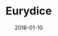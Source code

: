 ---
subheader: 'written by Sarah Ruhl

  directed by Megan Philippi

  Winter 2018'
description: "<p><span id=\"docs-internal-guid-97b94d76-a5ac-9593-ba43-a34335f38174\"\
  ><span>Encounter this reimagined classic Greek myth of Orpheus and Eurydice that\
  \ focuses on the challenges of the Underworld. The dreamlike story blurs the boundaries\
  \ between the world of the living and dead as letters, songs, and memories weave\
  \ together in a striking meditation about how we grieve.</span></span></p><p><span><span><strong><em>CAST</em></strong></span></span></p><p><span\
  \ data-sheets-userformat=\"0}\" data-sheets-value=\"&quot;Faith Shepherd (Eurydice)\
  \ is a second year Psych/CHDV major. Some previous credits include Much Ado About\
  \ Nothing (Music Director), and King Lear (Gloucester). Here's a small list of current\
  \ hopes and dreams 1. Become an RA 2. Become the BEST RA 3. Get better at cooking\
  \ healthy foods 4. Read books for fun 5. Knit. A huge thank you to the entire production\
  \ team and cast of Eurydice for helping create this magical show, and my parents\
  \ who never cease to inspire me.&quot;}\"><strong>Faith Shepherd</strong> (Eurydice)\
  \ is a second year Psych/CHDV major. Some previous credits include <em>Much Ado\
  \ About Nothing</em> (Music Director)\_and <em>Lear</em> (Gloucester). Here's a\
  \ small list of current hopes and dreams 1. Become an RA 2. Become the BEST RA 3.\
  \ Get better at cooking healthy foods 4. Read books for fun 5. Knit. A huge thank\
  \ you to the entire production team and cast of <em>Eurydice</em> for helping create\
  \ this magical show, and my parents who never cease to inspire me.</span></p> <p><span\
  \ data-sheets-userformat=\"0}\" data-sheets-value='\"Katie Bevil (Orpheus) is a\
  \ second-year TAPS and French double-major. UT credits include Iphigenia (Chrysothemis),\
  \ She Kills Monsters (assistant set designer), and As You Like It (Orlando). Katie\
  \ will also serve on UT Committee starting Spring 2018.\"}'><strong>Katie Bevil</strong>\
  \ (Orpheus) is a second year TAPS and French double-major. UT credits include <em>Iphigenia\
  \ and Other Daughters</em> (Chrysothemis), <em>She Kills Monsters</em> (assistant\
  \ set designer), and <em>As You Like It</em> (Orlando). Katie will also serve on\
  \ UT Committee starting Spring 2018.</span></p><p><span data-sheets-userformat=\"\
  0}\" data-sheets-value=\"&quot;Leonardo Ferreira Guilhoto (Father) is a second year\
  \ Physics and Computational and Applied Math (CAM) major. Leo is a proud member\
  \ of the UChicago Commedia Dell'Arte ensamble and has previously worked on Peter\
  \ and the Starcatcher (Black Stache) and The Misanthrope (Clitandre/Du Bois). He\
  \ has also been involved with the Classical Entertainment Society.&quot;}\"><strong>Leonardo\
  \ Ferreira Guilhoto</strong> (Father) is a second year Physics and Computational\
  \ and Applied Math (CAM) major. Leo is a proud member of the UChicago Commedia Dell'Arte\
  \ ensamble and has previously worked on <em>Peter And The Starcatcher</em> (Black\
  \ Stache) and <em>The Misanthrope</em> (Clitandre/Du Bois). He has also been involved\
  \ with the Classical Entertainment Society.</span></p><p><span data-sheets-userformat=\"\
  0}\" data-sheets-value=\"&quot;Riley Spieler (The Nasty Interesting Man/Lord of\
  \ the Underworld) is a first-year undecided major. He previously appeared in the\
  \ Dean's Men production As You Like It (Touchstone) and currently performs with\
  \ UChicago's own Commedia dell'Arte. &quot;}\"><strong>Riley Spieler</strong> (The\
  \ Nasty Interesting Man/Lord of the Underworld) is a first year undecided major.\
  \ He previously appeared in the Dean's Men production of <em>As You Like It</em>\
  \ (Touchstone) and currently performs with UChicago's own Commedia dell'Arte.\_\
  </span></p><p><span data-sheets-userformat=\"0}\" data-sheets-value='\"Will Shore\
  \ (Big Stone) is a third-year Physics major.  He previously acted in Rumors (Officer\
  \ Welch) and Urinetown (Tiny Tom) and numerous Theater[24] productions.  \"}'><strong>Will\
  \ Shore</strong> (Big Stone) is a third year Physics major. He previously acted\
  \ in <em>Rumors</em> (Officer Welch),\_<em>Urinetown</em> (Tiny Tom), and numerous\
  \ Theater[24] productions.\_\_</span></p><p><span data-sheets-userformat=\"0}\"\
  \ data-sheets-value='\"Ruthie Dworin (Little Stone) is a first year who is planning\
  \ on majoring in Linguistics and TAPS. She has previously worked on Julius Caesar\
  \ with the Classical Entertainment Society here (Assistant Director). \"}'><strong>Ruthie\
  \ Dworin</strong> (Little Stone) is a first year who is planning on majoring in\
  \ Linguistics and TAPS. She has previously worked on <em>Julius Caesar</em> with\
  \ the Classical Entertainment Society (Assistant Director).\_</span></p><p><span\
  \ data-sheets-userformat=\"0}\" data-sheets-value='\"Miranda Grisa is a first year\
  \ Computer Science major from Milwaukee, Wisconsin, and she is very excited for\
  \ the opportunity to write in third person. In high school, she worked on the Tempest,\
  \ the Fiddler on the Roof, Beauty and the Beast, Alice in Wonderland, and Arabian\
  \ Nights, although her performance as the Loud Stone in Eurydice marks her UChicago\
  \ debut.\"}'><strong>Miranda Grisa</strong> (Loud Stone) is a first year Computer\
  \ Science major from Milwaukee, Wisconsin, and she is very excited for the opportunity\
  \ to write in third person. In high school, she worked on <em>T</em><em>he Tempest</em>,\
  \ <em>Fiddler on the Roof</em>, <em>Beauty and the Beast</em>, <em>Alice in Wonderland</em>,\
  \ and <em>Arabian Nights</em>, although her performance as the Loud Stone in Eurydice\
  \ marks her UChicago debut.</span></p><p><span><span><strong><em>CREW</em></strong></span></span></p>\
  \ <p><span data-sheets-userformat=\"0}\" data-sheets-value=' Trigger Finger. She\
  \ spent the summer working as a literary intern at the Goodman Theatre and is currently\
  \ the dramaturgy intern at Court Theatre. Many thanks to the Eurydice team for bringing\
  \ so much energy, kindness, and brilliance to this process and story.\"}'><strong>Megan\
  \ Philippi</strong> (Director) is a fourth year TAPS major. At UChicago, she has\
  \ worked on <em>The Trump Card</em> (Director), <em>After The Revolution</em> (Director),\
  \ <em>A Winter's Tale</em> (Assistant Director), <em>Ex Libris</em> (Director),\
  \ <em>By the Bog of Cats</em> (Monica), <em>Urinetown</em> (Assistant Director),<em>\
  \ Endgame </em>(Assistant Set Designer), New Work Week (Director), and Theater[24]\
  \ (Writer). Her short play <em>An Invitation</em> was performed at Victory Gardens's\
  \ College Night: Trigger Finger. She spent the summer working as a literary intern\
  \ at the Goodman Theatre and is currently the dramaturgy intern at Court Theatre.\
  \ Many thanks to the Eurydice team for bringing so much energy, kindness, and brilliance\
  \ to this process and story.</span></p> <p><span data-sheets-userformat=\"0}\" data-sheets-value=\"\
  &quot;Sarah Stark (Production Manager) is a fourth year TAPS and English major.\
  \ She has mostly stage managed in UT, TAPS, and the Dean's Men and has done professional\
  \ work around Chicago in her time at UChicago. Most recently, she spent the summer\
  \ at the Glimmerglass Festival in Cooperstown, NY where she will be returning this\
  \ summer as an Assistant Stage Manager. This is her second-to-last show with UT.\
  \ Her last will be as Stage Manager for Love's Labour's Lost 10th weekend of this\
  \ quarter. Much love and thanks to Carissa Knickerbocker and the excellent design\
  \ staff on this show for being such an excellent first group to PM. Also to Laura\
  \ Ashlock, Avi Sheehan, Jenni Guarino, and Maggie Strahan for keeping her sane for\
  \ this process.&quot;}\"><strong>Sarah Stark</strong> (Production Manager) is a\
  \ fourth year TAPS and English major. She has mostly stage managed in UT, TAPS,\
  \ and the Dean's Men and has done professional work around Chicago in her time at\
  \ UChicago. Most recently, she spent the summer at the Glimmerglass Festival in\
  \ Cooperstown, NY where she will be returning this summer as an Assistant Stage\
  \ Manager. This is her second-to-last show with UT. Her last will be as Stage Manager\
  \ for <em>Love's Labour's Lost</em>\_tenth weekend of this quarter. Much love and\
  \ thanks to Carissa Knickerbocker and the excellent design staff on this show for\
  \ being such an excellent first group to PM. Also to Laura Ashlock, Avi Sheehan,\
  \ Jenni Guarino, and Maggie Strahan for keeping her sane for this process.</span></p><p><span\
  \ data-sheets-userformat=\"0}\" data-sheets-value='\"Carissa Knickerbocker (Stage\
  \ Manager) is a second year English major. She has previously worked on After the\
  \ Revolution (Assistant Stage Manager), Winter Workshops 2017 (Stage Manager), and\
  \ She Kills Monsters (Assistant Director). She one day dreams of flooding the entirety\
  \ of Theater West.\"}'><strong>Carissa Knickerbocker</strong> (Stage Manager) is\
  \ a second year English major. She has previously worked on <em>After the Revolution</em>\
  \ (Assistant Stage Manager), Winter Workshops 2017 (Stage Manager), and <em>She\
  \ Kills Monsters</em> (Assistant Director). She one day dreams of flooding the entirety\
  \ of Theater West.</span></p> <p><span data-sheets-userformat=\"0}\" data-sheets-value=\"\
  &quot;M.C. Steffen (Dramaturg) is a fourth year Theater and Performance Studies\
  \ major. His previous UChicago credits include \\&quot;After the Revolution\\&quot;\
  \ (Dramaturg), \\&quot;Belleville\\&quot; (Director), \\&quot;Urinetown\\&quot;\
  \ (Dramaturg), \\&quot;An Apology for the Course and Outcome of Certain Events Delivered\
  \ by Doctor John Faustus on This His Final Evening\\&quot; (Director), and \\&quot;Sleuth\\\
  &quot; (Director). He has directed for the Rhinoceros Theater Festival and Victory\
  \ Gardens Theater's \\&quot;College Night\\&quot; series, and is also an autobiographical\
  \ solo performer who performed his first full-length show \\&quot;100 Questions\\\
  &quot; as part of UT's New Work Week 2017.&quot;}\"><strong>M.C. Steffen</strong>\
  \ (Dramaturg) is a fourth year Theater and Performance Studies major. His previous\
  \ UChicago credits include <em>After The Revolution</em>\_(Dramaturg), <em>Belleville</em>\_\
  (Director), <em>Urinetown</em>\_(Dramaturg), <em>An Apology for the Course and Outcome\
  \ of Certain Events Delivered by Doctor John Faustus on This His Final Evening</em>\_\
  (Director), and <em>Sleuth</em>\_(Director). He has directed for the Rhinoceros\
  \ Theater Festival and Victory Gardens Theater's \"College Night\" series, and is\
  \ also an autobiographical solo performer who performed his first full-length show\
  \ <em>100 Questions</em>\_as part of UT's New Work Week 2017.</span></p> <p><span\
  \ data-sheets-userformat=\"0}\" data-sheets-value=\"&quot;Charlotte Rieder (Props\
  \ Master) is a fourth year math major. They have previously worked on Geography\
  \ of a Horse Dreamer, After the Revolution, Noises Off, The Seagull, Love's Labour's\
  \ Lost, and Henry V.  &quot;}\"><strong>Charlotte Rieder</strong> (Props Master)\
  \ is a fourth year Math major. They have previously worked on <em>Geography of a\
  \ Horse Dreamer</em>, <em>After The Revolution</em>, <em>Noises Off</em>, <em>The\
  \ Seagull</em>, <em>Love's Labour's Lost</em>, and <em>Henry V</em>.\_\_</span></p><p><span\
  \ data-sheets-userformat=\"0}\" data-sheets-value='\"Ashby deButts (costume designer)\
  \ is a first year undergraduate student. She has previously worked on Peter and\
  \ the Starcatcher (Assistant Costume Designer). \"}'><strong>Ashby deButts</strong>\
  \ (Costume Designer) is a first year undergraduate student. She has previously worked\
  \ on <em>Peter And The Starcatcher</em> (Assistant Costume Designer).\_</span></p><p><span\
  \ data-sheets-userformat=\"0}\" data-sheets-value='\"Sydney Purdue (Scenic Designer)\
  \ is a fourth year Statistics major and Visual Arts minor. This is her sixth UT\
  \ show as a scenic designer, having most recently worked on She Kills Monsters and\
  \ Mr. Burns, a post-electric play. She is also a member of Tech Staff where she\
  \ works in the scene shop. \"}'><strong>Sydney Purdue</strong> (Scenic Designer)\
  \ is a fourth year Statistics major and Visual Arts minor. This is her sixth UT\
  \ show as a scenic designer, having most recently worked on <em>She Kills Monsters</em>\
  \ and <em>Mr\_Burns, a post-electric play</em>. She is also a member of Tech Staff\
  \ where she works in the scene shop.\_</span></p> <p><span data-sheets-userformat=\"\
  0}\" data-sheets-value=' (Lighting Design) LEAR, Mr. Burns, a post-electric play,\
  \ Beauty and The Beast, The 39 Steps, Legally Blonde, Richard III, (Master Electrician)\
  \ Next to Normal, (Assistant Lighting Design) After the Revolution.\"}'><strong>Eric\
  \ Karsten</strong> (Lighting Designer) is a second-year majoring in Math and Economics.\
  \ He is involved with University Theater, Oeconomica, and the technical staff of\
  \ the Logan Performance Hall. His past credits include: <em>LEAR</em>, <em>Mr\_\
  Burns, a post-electric play</em>, <em>Beauty and the Beast</em>, <em>The 39 Steps</em>,\
  \ <em>Legally Blonde</em>, and <em>Richard III </em>as Lighting Designer, <em>Next\
  \ to Normal\_</em>as Master Electrician, and <em>After the Revolution</em> as Assistant\
  \ Lighting Designer.</span></p> <p><span data-sheets-userformat=\"0}\" data-sheets-value='\"\
  Cameron Bernstein(Master Electrician) is a second year Computational and Applied\
  \ Mathematics major in the College. She has previously worked on Iphigenia and Other\
  \ Daughters(Assistant Light Designer), Geography of a Horse Dreamer (Light Designer),\
  \ King Lear (Co-Light Designer).\"}'><strong>Cameron Bernstein\_</strong>(Master\
  \ Electrician) is a second year Computational and Applied Mathematics major in the\
  \ College. She has previously worked on <em>Iphigenia and Other Daughters\_</em>(Assistant\
  \ Lighting Designer), <em>Geography of a Horse Dreamer</em> (Lighting Designer),\
  \ and\_<em>Lear</em> (Co-Lighting Designer).</span></p><p><span data-sheets-userformat=\"\
  0}\" data-sheets-value='\"Stephanie Slaven-Ruffing is a 4th year in the College\
  \ double majoring in Anthropology and Comparative Human Development. Her previous\
  \ sound design work includes UT productions of Romeo and Juliet, Comedy of Errors,\
  \ Circe, and Peter and the Starcatcher. She also works as the Assistant to the Audio\
  \ Engineer on the TAPS Technical Student Staff. \"}'><strong>Stephanie Slaven-Ruffing\_\
  </strong>(Sound Designer) is a fourth year in the College double majoring in Anthropology\
  \ and Comparative Human Development. Her previous sound design work includes UT\
  \ productions of <em>Romeo and Juliet</em>, <em>Comedy of Errors</em>, <em>Circe</em>,\
  \ and<em> Peter And The Starcatcher</em>. She also works as the Assistant to the\
  \ Audio Engineer on the TAPS Technical Student Staff.\_</span></p><p><span data-sheets-userformat=\"\
  0}\" data-sheets-value='\"Lynneah McCarrell (Assistant Director) is a second year\
  \ Political Science major. This is her first UT production and she is very excited.\
  \ \"}'><strong>Lynneah McCarrell </strong>(Assistant Director) is a second year\
  \ Political Science major. This is her first UT production and she is very excited.\_\
  </span></p><p><span data-sheets-userformat=\"0}\" data-sheets-value=\"&quot;Claire\
  \ Schultz (Assistant Production Manager) is a second year English major. She has\
  \ also worked on Love's Labour's Lost the Musical (Assistant Stage Manager).&quot;}\"\
  ><strong>Claire Schultz</strong> (Assistant Production Manager) is a second year\
  \ English major. She has also worked on <em>Love's Labour's Lost: The Musical</em>\
  \ (Assistant Stage Manager).</span></p> <p><strong>Molly Bridges</strong> (Assistant\
  \ Stage Manager)\_is a student in the college.</p><p><strong>Helen Malley</strong>\_\
  (Assistant Lighting Designer)\_is a student in the college.</p><p><span data-sheets-userformat=\"\
  0}\" data-sheets-value='\"Kenna Camper (Costume Assistant) is a first-year Visual\
  \ Arts major. She has previously worked on Next to Normal (Scenic Design Assistant)\"\
  }'><strong>Kenna Camper</strong> (Assistant Costume Designer) is a first year Visual\
  \ Arts major. She has previously worked on <em>Next to Normal</em> (Assistant </span><span>Scenic\
  \ Designer</span><span data-sheets-userformat=\"0}\" data-sheets-value='\"Kenna\
  \ Camper (Costume Assistant) is a first-year Visual Arts major. She has previously\
  \ worked on Next to Normal (Scenic Design Assistant)\"}'>).</span></p><p><strong>Lillian\
  \ Hermes</strong> (Assistant Costume Designer) is a first year biology major and\
  \ music minor. This is her first show with University Theater, but she looks forward\
  \ to lurking in the costume shop for many more.</p><p><strong>Nina Lubeck</strong>\
  \ (Assistant Costume Designer)\_is a student in the college.</p> <p><span data-sheets-userformat=\"\
  0}\" data-sheets-value=\"&quot;Nicola Lustig (assistant sound designed) is excited\
  \ to be working on her second UT show.  In the fall she worked on Peter and the\
  \ Starcatcher (assistant production manager) and she can't wait for more UT shows\
  \ in the future!&quot;}\"><strong>Nicola Lustig</strong> (Assistant Sound Designer)\
  \ is excited to be working on her second UT show. In the fall she worked on <em>Peter\
  \ And The Starcatcher</em> (Assistant Production Manager) and she can't wait for\
  \ more UT shows in the future!</span></p> <p><strong>Seph Mozes</strong> (Tech Staff\
  \ Liaison)\_is a student in the college.</p> <p><strong>Ted Bourget</strong> (Tech\
  \ Staff Liaison)\_is a student in the college.</p><p><span data-sheets-userformat=\"\
  0}\" data-sheets-value=\"&quot;Jacob Goodman (UT Committee Liaison) is a third-year\
  \ Visual Arts and Comparative Human Development major. Previous UT credits include\
  \ Next to Normal (Director), She Kills Monsters (Puppet Designer), Mr. Burns, a\
  \ post-electric play (Matt/Mr. Burns), Comedy of Errors (Director), The Seagull\
  \ (Konstantin), and Twelfth Night (Duke Orsino). He is the current Social Chair\
  \ of UT Committee and Arts Chair of the Dean's Men Board.&quot;}\"><strong>Jacob\
  \ Goodman</strong> (UT Committee Liaison) is a third year Visual Arts and Comparative\
  \ Human Development major. Previous UT credits include <em>Next to Normal</em> (Director),\
  \ <em>She Kills Monsters</em> (Puppet Designer), <em>Mr\_Burns, a post-electric\
  \ play</em> (Matt/Mr. Burns), <em>Comedy of Errors</em> (Director), <em>The Seagull</em>\
  \ (Konstantin), and <em>Twelfth Night</em> (Duke Orsino). He is the current Social\
  \ Chair of UT Committee and Arts Chair of the Dean's Men Board.</span></p>"
slug: eurydice
title: Eurydice
layout: show-info
quarter: winter
year: 2018
season: 2017-2018 Shows
date: 2018-01-10

---